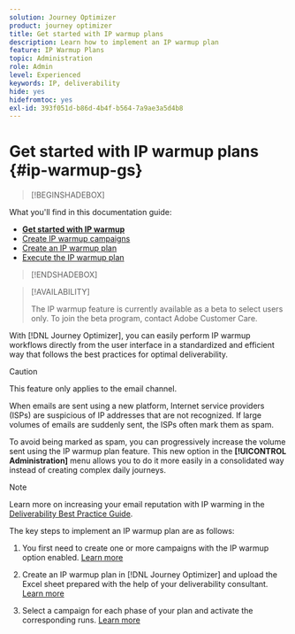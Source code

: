 ```yaml
---
solution: Journey Optimizer
product: journey optimizer
title: Get started with IP warmup plans
description: Learn how to implement an IP warmup plan
feature: IP Warmup Plans
topic: Administration
role: Admin
level: Experienced
keywords: IP, deliverability
hide: yes
hidefromtoc: yes
exl-id: 393f051d-b86d-4b4f-b564-7a9ae3a5d4b8
---
```

# Get started with IP warmup plans {#ip-warmup-gs}

<!--
>[!CONTEXTUALHELP]
>id="ajo_admin_ip_warmup_plan"
>title="Define your IP warmup plan"
>abstract="You can perform IP warmup workflows directly from the Journey Optimizer interface in a standardized and efficient way that follows the best practices for optimal deliverability."
-->

>[!BEGINSHADEBOX]

What you'll find in this documentation guide:

* **[Get started with IP warmup](ip-warmup-gs.md)**
* [Create IP warmup campaigns](ip-warmup-campaign.md)
* [Create an IP warmup plan](ip-warmup-plan.md)
* [Execute the IP warmup plan](ip-warmup-execution.md)

>[!ENDSHADEBOX]

>[!AVAILABILITY]
>
>The IP warmup feature is currently available as a beta to select users only. To join the beta program, contact Adobe Customer Care.

With [!DNL Journey Optimizer], you can easily perform IP warmup workflows directly from the user interface in a standardized and efficient way that follows the best practices for optimal deliverability.

>[!CAUTION]
>
>This feature only applies to the email channel.

When emails are sent using a new platform, Internet service providers (ISPs) are suspicious of IP addresses that are not recognized. If large volumes of emails are suddenly sent, the ISPs often mark them as spam.

To avoid being marked as spam, you can progressively increase the volume sent using the IP warmup plan feature. This new option in the **[!UICONTROL Administration]** menu allows you to do it more easily in a consolidated way instead of creating complex daily journeys.

>[!NOTE]
>
>Learn more on increasing your email reputation with IP warming in the [Deliverability Best Practice Guide](https://experienceleague.adobe.com/docs/deliverability-learn/deliverability-best-practice-guide/additional-resources/generic-resources/increase-reputation-with-ip-warming.html).

<!--
Benefits

* Standardization on Campaign which will be easy for practitioners too > why?

* No more pain of creating queries, audiences and testing those as system will create the audiences. 

* Ease of excluding domains and changing the plan with help of simple toggles to exclude OR by editing numbers inline or create new phases or reupload plan if drastic change. No more pain of editing audience definitions, journey conditions

* There is an expectation that with this, it will ease around 30% of effort and will be much better experience for consultant/partner/practitioner - right from planning to execution to reporting
-->

The key steps to implement an IP warmup plan are as follows:

1. You first need to create one or more campaigns with the IP warmup option enabled. [Learn more](ip-warmup-campaign.md)

1. Create an IP warmup plan in [!DNL Journey Optimizer] and upload the Excel sheet prepared with the help of your deliverability consultant. [Learn more](ip-warmup-plan.md)

1. Select a campaign for each phase of your plan and activate the corresponding runs. [Learn more](ip-warmup-execution.md)
